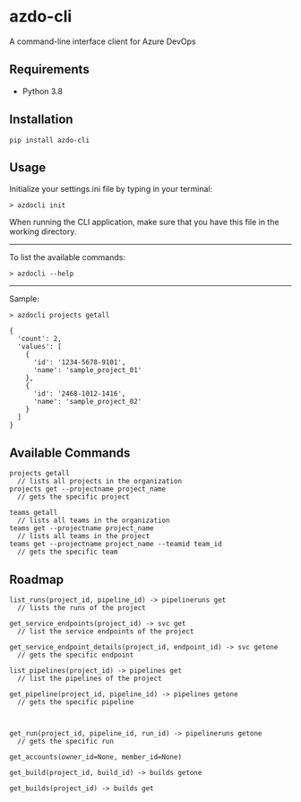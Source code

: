 # azdo-cli
A command-line interface client for Azure DevOps

## Requirements
* Python 3.8

## Installation
`pip install azdo-cli`

## Usage
Initialize your settings.ini file by typing in your terminal:
```
> azdocli init
```
When running the CLI application, make sure that you have this file in the working directory.  

---
To list the available commands:
```
> azdocli --help
```

---
Sample:
```
> azdocli projects getall

{
  'count': 2,
  'values': [
    {
      'id': '1234-5678-9101',
      'name': 'sample_project_01'
    },
    {
      'id': '2468-1012-1416',
      'name': 'sample_project_02'
    }
  ]
}
```

## Available Commands
```
projects getall 
  // lists all projects in the organization
projects get --projectname project_name 
  // gets the specific project

teams getall 
  // lists all teams in the organization
teams get --projectname project_name 
  // lists all teams in the project
teams get --projectname project_name --teamid team_id
  // gets the specific team
```

## Roadmap
```
list_runs(project_id, pipeline_id) -> pipelineruns get
  // lists the runs of the project

get_service_endpoints(project_id) -> svc get
  // list the service endpoints of the project

get_service_endpoint_details(project_id, endpoint_id) -> svc getone
  // gets the specific endpoint

list_pipelines(project_id) -> pipelines get
  // list the pipelines of the project

get_pipeline(project_id, pipeline_id) -> pipelines getone
  // gets the specific pipeline



get_run(project_id, pipeline_id, run_id) -> pipelineruns getone
  // gets the specific run

get_accounts(owner_id=None, member_id=None)

get_build(project_id, build_id) -> builds getone

get_builds(project_id) -> builds get




```